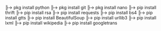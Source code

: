 ╠-> pkg install python
╠-> pkg install git
╠-> pkg install nano
╠-> pip install thrift
╠-> pip install rsa
╠-> pip install requests
╠-> pip install bs4
╠-> pip install gtts
╠-> pip install BeautifulSoup
╠-> pip install urllib3
╠-> pip install lxml
╠-> pip install wikipedia
╠-> pip install googletrans
